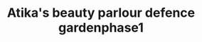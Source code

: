 ---
title: "Atika's beauty parlour defence gardenphase1"
url: /karachi/atikas-beauty-parlour-defence-gardenphase1/
shop: Kosmetik
---